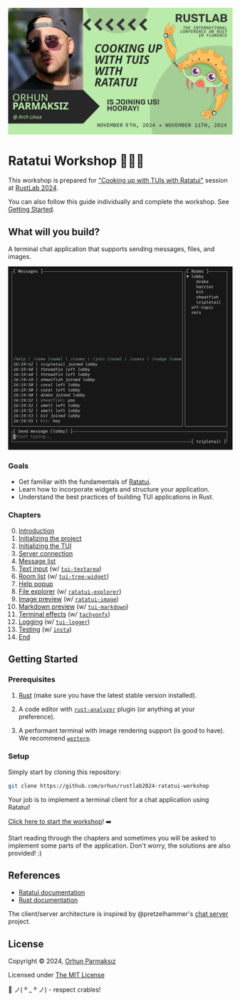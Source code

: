 ![banner](./assets/rustlab-banner.jpg)

# Ratatui Workshop 👨‍🍳🐀

This workshop is prepared for ["Cooking up with TUIs with Ratatui"](https://rustlab.it/talks/cooking-up-with-tuis-with-ratatui) session at [RustLab 2024](https://rustlab.it).

You can also follow this guide individually and complete the workshop. See [Getting Started](#getting-started).

## What will you build?

A terminal chat application that supports sending messages, files, and images.

![demo](./assets/demo.gif)

### Goals

- Get familiar with the fundamentals of [Ratatui](https://ratatui.rs).
- Learn how to incorporate widgets and structure your application.
- Understand the best practices of building TUI applications in Rust.

### Chapters

0. [Introduction](./workshop/00_intro.md)
1. [Initializing the project](./workshop/01_init.md)
2. [Initializing the TUI](./workshop/02_tui.md)
3. [Server connection](./workshop/03_connection.md)
4. [Message list](./workshop/04_message_list.md)
5. [Text input](./workshop/05_text_input.md) (w/ [`tui-textarea`](https://github.com/rhysd/tui-textarea))
6. [Room list](./workshop/06_room_list.md) (w/ [`tui-tree-widget`](https://github.com/EdJoPaTo/tui-rs-tree-widget))
7. [Help popup](./workshop/07_help_popup.md)
8. [File explorer](./workshop/08_file_explorer.md) (w/ [`ratatui-explorer`](https://github.com/tatounee/ratatui-explorer))
9. [Image preview](./workshop/09_image_preview.md) (w/ [`ratatui-image`](https://crates.io/crates/ratatui-image))
10. [Markdown preview](./workshop/10_markdown_preview.md) (w/ [`tui-markdown`](https://github.com/joshka/tui-markdown))
11. [Terminal effects](./workshop/11_effects.md) (w/ [`tachyonfx`](https://github.com/junkdog/tachyonfx))
12. [Logging](./workshop/12_logging.md) (w/ [`tui-logger`](https://github.com/gin66/tui-logger))
13. [Testing](./workshop/13_testing.md) (w/ [`insta`](https://github.com/mitsuhiko/insta))
14. [End](./workshop/14_end.md)

## Getting Started

### Prerequisites

1. [Rust](https://www.rust-lang.org/tools/install) (make sure you have the latest stable version installed).

2. A code editor with [`rust-analyzer`](https://rust-analyzer.github.io/) plugin (or anything at your preference).

3. A performant terminal with image rendering support (is good to have). We recommend [`wezterm`](https://wezfurlong.org/wezterm/).

### Setup

Simply start by cloning this repository:

```sh
git clone https://github.com/orhun/rustlab2024-ratatui-workshop
```

Your job is to implement a terminal client for a chat application using Ratatui!

[Click here to start the workshop](./workshop/00_intro.md)! ➡️

Start reading through the chapters and sometimes you will be asked to implement some parts of the application. Don't worry, the solutions are also provided! :)

## References

- [Ratatui documentation](https://ratatui.rs/)
- [Rust documentation](https://doc.rust-lang.org/std/)

The client/server architecture is inspired by @pretzelhammer's [chat server](https://github.com/pretzelhammer/chat-server) project.

## License

Copyright © 2024, [Orhun Parmaksız](https://github.com/orhun)

Licensed under [The MIT License](./LICENSE)

🦀 ノ( º \_ º ノ) - respect crables!
